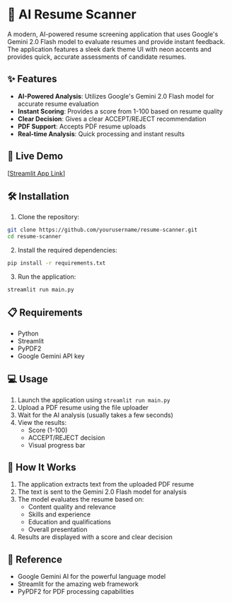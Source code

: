 # 🎯 AI Resume Scanner

A modern, AI-powered resume screening application that uses Google's Gemini 2.0 Flash model to evaluate resumes and provide instant feedback. The application features a sleek dark theme UI with neon accents and provides quick, accurate assessments of candidate resumes.

## ✨ Features

- **AI-Powered Analysis**: Utilizes Google's Gemini 2.0 Flash model for accurate resume evaluation
- **Instant Scoring**: Provides a score from 1-100 based on resume quality
- **Clear Decision**: Gives a clear ACCEPT/REJECT recommendation
- **PDF Support**: Accepts PDF resume uploads
- **Real-time Analysis**: Quick processing and instant results

## 🚀 Live Demo

[[Streamlit App Link](https://ai-resume-tvamwuklzjhmfbqhf5mx7e.streamlit.app)] 

## 🛠️ Installation

1. Clone the repository:
```bash
git clone https://github.com/yourusername/resume-scanner.git
cd resume-scanner
```

2. Install the required dependencies:
```bash
pip install -r requirements.txt
```

3. Run the application:
```bash
streamlit run main.py
```

## 📋 Requirements

- Python 
- Streamlit
- PyPDF2
- Google Gemini API key

## 💻 Usage

1. Launch the application using `streamlit run main.py`
2. Upload a PDF resume using the file uploader
3. Wait for the AI analysis (usually takes a few seconds)
4. View the results:
   - Score (1-100)
   - ACCEPT/REJECT decision
   - Visual progress bar

## 🤖 How It Works

1. The application extracts text from the uploaded PDF resume
2. The text is sent to the Gemini 2.0 Flash model for analysis
3. The model evaluates the resume based on:
   - Content quality and relevance
   - Skills and experience
   - Education and qualifications
   - Overall presentation
4. Results are displayed with a score and clear decision

## 🙏 Reference

- Google Gemini AI for the powerful language model
- Streamlit for the amazing web framework
- PyPDF2 for PDF processing capabilities

